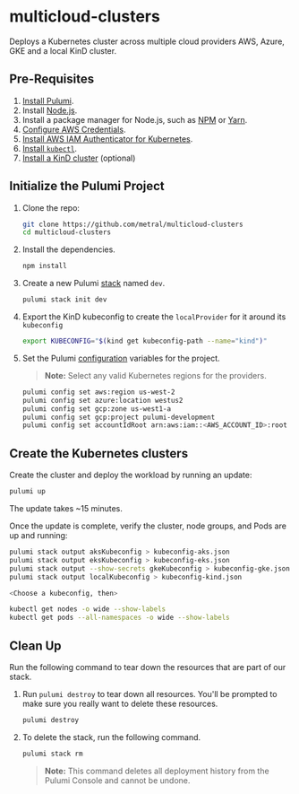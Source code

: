 # multicloud-clusters

Deploys a Kubernetes cluster across multiple cloud providers AWS, Azure, GKE and a local KinD cluster.

## Pre-Requisites

1. [Install Pulumi](https://www.pulumi.com/docs/reference/install).
1. Install [Node.js](https://nodejs.org/en/download).
1. Install a package manager for Node.js, such as [NPM](https://www.npmjs.com/get-npm) or [Yarn](https://yarnpkg.com/lang/en/docs/install).
1. [Configure AWS Credentials](https://www.pulumi.com/docs/reference/clouds/aws/setup/).
1. [Install AWS IAM Authenticator for Kubernetes](https://docs.aws.amazon.com/eks/latest/userguide/install-aws-iam-authenticator.html).
1. [Install `kubectl`](https://kubernetes.io/docs/tasks/tools/install-kubectl/#install-kubectl).
1. [Install a KinD cluster](https://github.com/kubernetes-sigs/kind) (optional)

## Initialize the Pulumi Project

1.  Clone the repo:

    ```bash
    git clone https://github.com/metral/multicloud-clusters
	cd multicloud-clusters
    ```

1.  Install the dependencies.

    ```bash
    npm install
    ```

1.  Create a new Pulumi [stack][stack] named `dev`.

    ```bash
    pulumi stack init dev
    ```

1.  Export the KinD kubeconfig to create the `localProvider` for it around its
    `kubeconfig`

    ```bash
    export KUBECONFIG="$(kind get kubeconfig-path --name="kind")" 
    ```

1. Set the Pulumi [configuration][pulumi-config] variables for the project.

    > **Note:** Select any valid Kubernetes regions for the providers.

    ```bash
    pulumi config set aws:region us-west-2
    pulumi config set azure:location westus2
    pulumi config set gcp:zone us-west1-a 
    pulumi config set gcp:project pulumi-development
    pulumi config set accountIdRoot arn:aws:iam::<AWS_ACCOUNT_ID>:root (optional - only needed for EKS dev role and group demo)
    ```

## Create the Kubernetes clusters

Create the cluster and deploy the workload by running an update:

```bash
pulumi up
```

The update takes ~15 minutes.

Once the update is complete, verify the cluster, node groups, and Pods are up
and running:

```bash
pulumi stack output aksKubeconfig > kubeconfig-aks.json
pulumi stack output eksKubeconfig > kubeconfig-eks.json
pulumi stack output --show-secrets gkeKubeconfig > kubeconfig-gke.json
pulumi stack output localKubeconfig > kubeconfig-kind.json

<Choose a kubeconfig, then>

kubectl get nodes -o wide --show-labels
kubectl get pods --all-namespaces -o wide --show-labels
```

## Clean Up

Run the following command to tear down the resources that are part of our
stack.

1. Run `pulumi destroy` to tear down all resources.  You'll be prompted to make
   sure you really want to delete these resources.

   ```bash
   pulumi destroy
   ```

1. To delete the stack, run the following command.

   ```bash
   pulumi stack rm
   ```
   > **Note:** This command deletes all deployment history from the Pulumi
   > Console and cannot be undone.

[stack]: https://www.pulumi.com/docs/reference/stack.md"
[pulumi-config]: https://www.pulumi.com/docs/reference/config"
